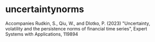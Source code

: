# uncertaintynorms
Accompanies Rudkin, S., Qiu, W., and Dlotko, P. (2023) "Uncertainty, volatility and the persistence norms of financial time series", Expert Systems with Applications, 119894
